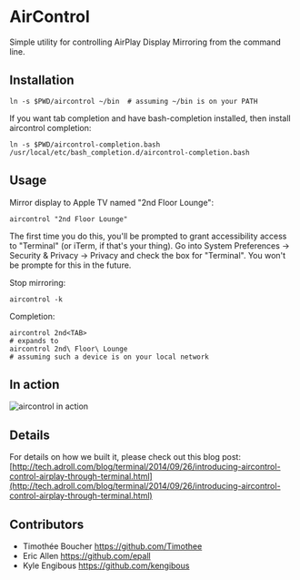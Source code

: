 AirControl
==========

Simple utility for controlling AirPlay Display Mirroring from the command line.


Installation
------------

    ln -s $PWD/aircontrol ~/bin  # assuming ~/bin is on your PATH

If you want tab completion and have bash-completion installed, then install aircontrol completion:

    ln -s $PWD/aircontrol-completion.bash /usr/local/etc/bash_completion.d/aircontrol-completion.bash


Usage
-----

Mirror display to Apple TV named "2nd Floor Lounge":

    aircontrol "2nd Floor Lounge"

The first time you do this, you'll be prompted to grant accessibility access to
"Terminal" (or iTerm, if that's your thing). Go into System Preferences ->
Security & Privacy -> Privacy and check the box for "Terminal". You won't be
prompte for this in the future.

Stop mirroring:

    aircontrol -k

Completion:

    aircontrol 2nd<TAB>
    # expands to
    aircontrol 2nd\ Floor\ Lounge
    # assuming such a device is on your local network

In action
---------
![aircontrol in action](./aircontrol.gif)

Details
-------
For details on how we built it, please check out this blog post: [http://tech.adroll.com/blog/terminal/2014/09/26/introducing-aircontrol-control-airplay-through-terminal.html](http://tech.adroll.com/blog/terminal/2014/09/26/introducing-aircontrol-control-airplay-through-terminal.html)

Contributors
---

- Timothée Boucher https://github.com/Timothee
- Eric Allen https://github.com/epall
- Kyle Engibous https://github.com/kengibous

